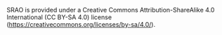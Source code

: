 SRAO is provided under a Creative Commons Attribution-ShareAlike 4.0 International (CC BY-SA 4.0) license (https://creativecommons.org/licenses/by-sa/4.0/).
